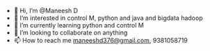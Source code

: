 - 👋 Hi, I’m @Maneesh D
- 👀 I’m interested in control M, python and java and bigdata hadoop
- 🌱 I’m currently learning python and control M 
- 💞️ I’m looking to collaborate on anything 
- 📫 How to reach me maneeshd376@gmail.com, 9381058719

<!---
ManeeshD0809/ManeeshD0809 is a ✨ special ✨ repository because its `README.md` (this file) appears on your GitHub profile.
You can click the Preview link to take a look at your changes.
--->
